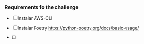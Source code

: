 ### Requirements fo the challenge

- [ ] Instalar AWS-CLI
  
- [ ] Instalar Poetry
  https://python-poetry.org/docs/basic-usage/
- [ ]  